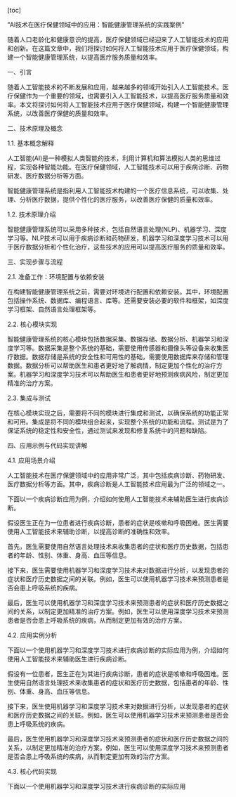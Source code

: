 
[toc]                    
                
                
"AI技术在医疗保健领域中的应用：智能健康管理系统的实践案例"

随着人口老龄化和健康意识的提高，医疗保健领域已经迎来了人工智能技术的应用和创新。在这篇文章中，我们将探讨如何将人工智能技术应用于医疗保健领域，构建一个智能健康管理系统，以提高医疗服务质量和效率。

一、引言

随着人工智能技术的不断发展和应用，越来越多的领域开始引入人工智能技术。医疗保健作为一个重要的领域，也需要引入人工智能技术，以提高医疗服务质量和效率。本文将探讨如何将人工智能技术应用于医疗保健领域，构建一个智能健康管理系统，以改善医疗保健的质量和效率。

二、技术原理及概念

1.1. 基本概念解释

人工智能(AI)是一种模拟人类智能的技术，利用计算机和算法模拟人类的思维过程，实现各种智能功能。在医疗保健领域，人工智能技术可以用于疾病诊断、药物研发、医疗数据分析等方面。

智能健康管理系统是指利用人工智能技术构建的一个医疗信息系统，可以收集、处理、分析医疗数据，提供个性化的医疗服务，以改善医疗保健的质量和效率。

1.2. 技术原理介绍

智能健康管理系统可以采用多种技术，包括自然语言处理(NLP)、机器学习、深度学习等。NLP技术可以用于疾病诊断和药物研发，机器学习和深度学习技术可以用于医疗数据分析和个性化治疗，这些技术的应用可以提高医疗服务的质量和效率。

三、实现步骤与流程

2.1. 准备工作：环境配置与依赖安装

在构建智能健康管理系统之前，需要对环境进行配置和依赖安装。其中，环境配置包括操作系统、数据库、编程语言、库等。还需要安装必要的软件和框架，如深度学习框架、自然语言处理框架等。

2.2. 核心模块实现

智能健康管理系统的核心模块包括数据采集、数据存储、数据分析、机器学习和深度学习等。数据采集是整个系统的基础，需要使用传感器和摄像头等设备来收集医疗数据。数据存储是系统的安全性和可用性的基础，需要使用数据库来存储和管理数据。数据分析可以帮助医生和患者更好地了解病情，制定更加个性化的治疗方案。机器学习和深度学习技术可以帮助医生和患者更好地预测疾病风险，制定更加精准的治疗方案。

2.3. 集成与测试

在核心模块实现之后，需要将不同的模块进行集成和测试，以确保系统的功能正常和可用。集成是将不同的模块组合起来，实现整个系统的功能和流程。测试是为了保证系统的稳定性和安全性，通过测试来发现和修复系统中的问题和缺陷。

四、应用示例与代码实现讲解

4.1. 应用场景介绍

人工智能技术在医疗保健领域中的应用非常广泛，其中包括疾病诊断、药物研发、医疗数据分析等方面。其中，疾病诊断是人工智能技术应用最为广泛的领域之一。

下面以一个疾病诊断应用为例，介绍如何使用人工智能技术来辅助医生进行疾病诊断。

假设医生正在为一位患者进行疾病诊断，患者的症状是咳嗽和呼吸困难。医生需要使用人工智能技术来辅助诊断，以提高诊断的准确性和效率。

首先，医生需要使用自然语言处理技术来收集患者的症状和医疗历史数据，包括患者的年龄、性别、体重、身高、血压等信息。

接下来，医生需要使用机器学习和深度学习技术来对数据进行分析，以发现患者的症状和医疗历史数据之间的关联。例如，医生可以使用机器学习技术来预测患者是否会患上呼吸系统的疾病。

最后，医生可以使用机器学习和深度学习技术来预测患者的症状和医疗历史数据之间的关系，以制定更加精准的治疗方案。例如，医生可以使用深度学习技术来预测患者是否会患上呼吸系统的疾病，从而制定更加有效的治疗方案。

4.2. 应用实例分析

下面以一个使用机器学习和深度学习技术进行疾病诊断的实际应用为例，介绍如何使用人工智能技术来辅助医生进行疾病诊断。

假设有一位患者，医生正在为其进行疾病诊断，患者的症状是咳嗽和呼吸困难。医生使用自然语言处理技术来收集患者的症状和医疗历史数据，包括患者的年龄、性别、体重、身高、血压等信息。

接下来，医生使用机器学习和深度学习技术来对数据进行分析，以发现患者的症状和医疗历史数据之间的关联。例如，医生可以使用机器学习技术来预测患者是否会患上呼吸系统的疾病。

最后，医生使用机器学习和深度学习技术来预测患者的症状和医疗历史数据之间的关系，以制定更加精准的治疗方案。例如，医生可以使用深度学习技术来预测患者是否会患上呼吸系统的疾病，从而制定更加有效的治疗方案。

4.3. 核心代码实现

下面以一个使用机器学习和深度学习技术进行疾病诊断的实际应用

